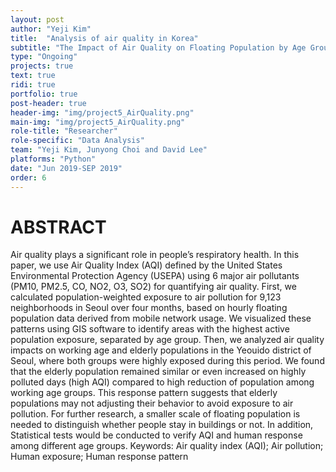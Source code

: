 ```yaml
---
layout: post
author: "Yeji Kim"
title:  "Analysis of air quality in Korea"
subtitle: "The Impact of Air Quality on Floating Population by Age Group in Yeouido, Seoul "
type: "Ongoing"
projects: true
text: true
ridi: true
portfolio: true
post-header: true
header-img: "img/project5_AirQuality.png"
main-img: "img/project5_AirQuality.png"
role-title: "Researcher"
role-specific: "Data Analysis"
team: "Yeji Kim, Junyong Choi and David Lee"
platforms: "Python"
date: "Jun 2019-SEP 2019"
order: 6
---
```


# ABSTRACT

Air quality plays a significant role in people’s respiratory health. In this paper, we use Air Quality Index (AQI) defined by the United States Environmental Protection Agency (USEPA) using 6 major air pollutants (PM10, PM2.5, CO, NO2, O3, SO2) for quantifying air quality. First, we calculated population-weighted exposure to air pollution for 9,123 neighborhoods in Seoul over four months, based on hourly floating population data derived from mobile network usage. We visualized these patterns using GIS software to identify areas with the highest active population exposure, separated by age group. Then, we analyzed air quality impacts on working age and elderly populations in the Yeouido district of Seoul, where both groups were highly exposed during this period. We found that the elderly population remained similar or even increased on highly polluted days (high AQI) compared to high reduction of population among working age groups. This response pattern suggests that elderly populations may not adjusting their behavior to avoid exposure to air pollution. For further research, a smaller scale of floating population is needed to distinguish whether people stay in buildings or not. In addition, Statistical tests would be conducted to verify AQI and human response among different age groups.
Keywords: Air quality index (AQI); Air pollution; Human exposure; Human response pattern 
